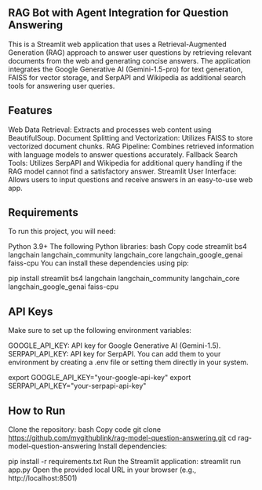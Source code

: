 ## RAG Bot with Agent Integration for Question Answering

 This is a Streamlit web application that uses a Retrieval-Augmented Generation (RAG) approach to answer user questions by retrieving relevant documents from the web and generating concise answers. The application integrates the Google Generative AI (Gemini-1.5-pro) for text generation, FAISS for vector storage, and SerpAPI and Wikipedia as additional search tools for answering user queries.

## Features
Web Data Retrieval: Extracts and processes web content using BeautifulSoup.
Document Splitting and Vectorization: Utilizes FAISS to store vectorized document chunks.
RAG Pipeline: Combines retrieved information with language models to answer questions accurately.
Fallback Search Tools: Utilizes SerpAPI and Wikipedia for additional query handling if the RAG model cannot find a satisfactory answer.
Streamlit User Interface: Allows users to input questions and receive answers in an easy-to-use web app.

## Requirements
To run this project, you will need:

Python 3.9+
The following Python libraries:
bash
Copy code
streamlit
bs4
langchain
langchain_community
langchain_core
langchain_google_genai
faiss-cpu
You can install these dependencies using pip:


pip install streamlit bs4 langchain langchain_community langchain_core langchain_google_genai faiss-cpu

## API Keys
Make sure to set up the following environment variables:

GOOGLE_API_KEY: API key for Google Generative AI (Gemini-1.5).
SERPAPI_API_KEY: API key for SerpAPI.
You can add them to your environment by creating a .env file or setting them directly in your system.

export GOOGLE_API_KEY="your-google-api-key"
export SERPAPI_API_KEY="your-serpapi-api-key"

## How to Run
Clone the repository:
bash
Copy code
git clone https://github.com/mygithublink/rag-model-question-answering.git
cd rag-model-question-answering
Install dependencies:

pip install -r requirements.txt
Run the Streamlit application:
streamlit run app.py
Open the provided local URL in your browser (e.g., http://localhost:8501)